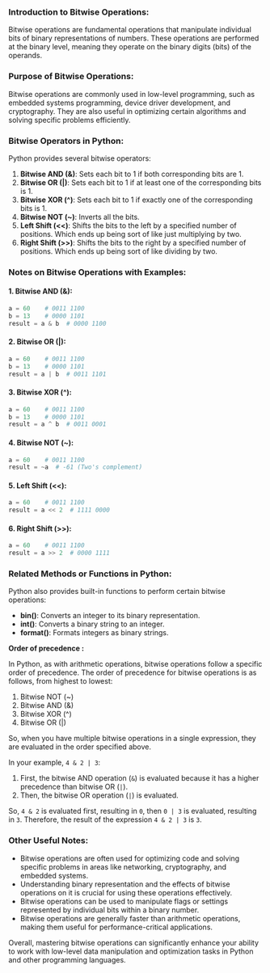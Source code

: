 ### Introduction to Bitwise Operations:

Bitwise operations are fundamental operations that manipulate individual bits of binary representations of numbers. These operations are performed at the binary level, meaning they operate on the binary digits (bits) of the operands.

### Purpose of Bitwise Operations:

Bitwise operations are commonly used in low-level programming, such as embedded systems programming, device driver development, and cryptography. They are also useful in optimizing certain algorithms and solving specific problems efficiently.

### Bitwise Operators in Python:

Python provides several bitwise operators:

1. **Bitwise AND (&)**: Sets each bit to 1 if both corresponding bits are 1.
2. **Bitwise OR (|)**: Sets each bit to 1 if at least one of the corresponding bits is 1.
3. **Bitwise XOR (^)**: Sets each bit to 1 if exactly one of the corresponding bits is 1.
4. **Bitwise NOT (~)**: Inverts all the bits.
5. **Left Shift (<<)**: Shifts the bits to the left by a specified number of positions. Which ends up being sort of like just multiplying by two.
6. **Right Shift (>>)**: Shifts the bits to the right by a specified number of positions. Which ends up being sort of like dividing by two.

### Notes on Bitwise Operations with Examples:

#### 1. Bitwise AND (&):

```python
a = 60    # 0011 1100
b = 13    # 0000 1101
result = a & b  # 0000 1100
```

#### 2. Bitwise OR (|):

```python
a = 60    # 0011 1100
b = 13    # 0000 1101
result = a | b  # 0011 1101
```

#### 3. Bitwise XOR (^):

```python
a = 60    # 0011 1100
b = 13    # 0000 1101
result = a ^ b  # 0011 0001
```

#### 4. Bitwise NOT (~):

```python
a = 60    # 0011 1100
result = ~a  # -61 (Two's complement)
```

#### 5. Left Shift (<<):

```python
a = 60    # 0011 1100
result = a << 2  # 1111 0000
```

#### 6. Right Shift (>>):

```python
a = 60    # 0011 1100
result = a >> 2  # 0000 1111
```

### Related Methods or Functions in Python:

Python also provides built-in functions to perform certain bitwise operations:

- **bin()**: Converts an integer to its binary representation.
- **int()**: Converts a binary string to an integer.
- **format()**: Formats integers as binary strings.

**Order of precedence :**

In Python, as with arithmetic operations, bitwise operations follow a specific order of precedence. The order of precedence for bitwise operations is as follows, from highest to lowest:

1. Bitwise NOT (~)
2. Bitwise AND (&)
3. Bitwise XOR (^)
4. Bitwise OR (|)

So, when you have multiple bitwise operations in a single expression, they are evaluated in the order specified above.

In your example, `4 & 2 | 3`:

1. First, the bitwise AND operation (`&`) is evaluated because it has a higher precedence than bitwise OR (`|`).
2. Then, the bitwise OR operation (`|`) is evaluated.

So, `4 & 2` is evaluated first, resulting in `0`, then `0 | 3` is evaluated, resulting in `3`. Therefore, the result of the expression `4 & 2 | 3` is `3`.

### Other Useful Notes:

- Bitwise operations are often used for optimizing code and solving specific problems in areas like networking, cryptography, and embedded systems.
- Understanding binary representation and the effects of bitwise operations on it is crucial for using these operations effectively.
- Bitwise operations can be used to manipulate flags or settings represented by individual bits within a binary number.
- Bitwise operations are generally faster than arithmetic operations, making them useful for performance-critical applications.

Overall, mastering bitwise operations can significantly enhance your ability to work with low-level data manipulation and optimization tasks in Python and other programming languages.
